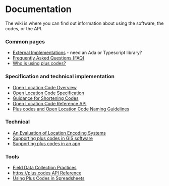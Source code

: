 # Documentation

The wiki is where you can find out information about using the software, the codes, or the API.

### Common pages

* [External Implementations](External_Implementations.md) - need an Ada or Typescript library?
* [Frequently Asked Questions (FAQ)](FAQ.md)
* [Who is using plus codes?](Reference/Plus_Code_Users.md)

### Specification and technical implementation

* [Open Location Code Overview](Specification/olc_definition.adoc)
* [Open Location Code Specification](Specification/specification.md)
* [Guidance for Shortening Codes](Specification/Short_Code_Guidance.md)
* [Open Location Code Reference API](Specification/API.md)
* [Plus codes and Open Location Code Naming Guidelines](Specification/Naming_Guidelines.md)

### Technical

* [An Evaluation of Location Encoding Systems](Reference/comparison.adoc)
* [Supporting plus codes in GIS software](Reference/GIS_Software.md)
* [Supporting plus codes in an app](Reference/App_Developers.md)

### Tools

* [Field Data Collection Practices](Reference/Field_Collection_Data_Practices.md)
* [https://plus.codes API Reference](Reference/plus.codes_Website_API.md)
* [Using Plus Codes in Spreadsheets](Reference/Using_Spreadsheets.md)
